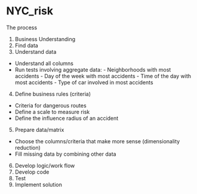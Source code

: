 # NYC_risk

The process

1. Business Understanding
3. Find data
2. Understand data 
  - Understand all columns
  - Run tests involving aggregate data:
        - Neighborhoods with most accidents
        - Day of the week with most accidents
        - Time of the day with most accidents
        - Type of car involved in most accidents
4. Define business rules (criteria)
  -  Criteria for dangerous routes
  -  Define a scale to measure risk
  -  Define the influence radius of an accident
5. Prepare data/matrix 
  -  Choose the columns/criteria that make more sense (dimensionality reduction)
  -  Fill missing data by combining other data 
6. Develop logic/work flow
7. Develop code
8. Test 
9. Implement solution
